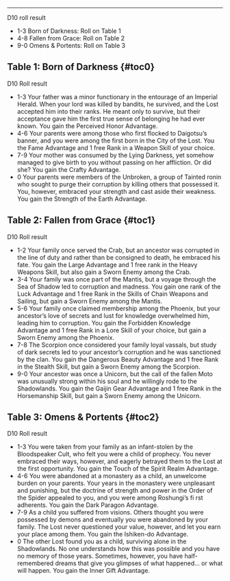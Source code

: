 ---
D10 roll result

- 1-3 Born of Darkness: Roll on Table 1
- 4-8 Fallen from Grace: Roll on Table 2
- 9-0 Omens &amp; Portents: Roll on Table 3

## <span>Table 1: Born of Darkness</span> {#toc0}

D10 Roll result

- 1-3 Your father was a minor functionary in the entourage of an Imperial Herald. When your lord was killed by bandits, he survived, and the Lost accepted him into their ranks. He meant only to survive, but their acceptance gave him the first true sense of belonging he had ever known. You gain the Perceived Honor Advantage.
- 4-6 Your parents were among those who first flocked to Daigotsu’s banner, and you were among the first born in the City of the Lost. You the Fame Advantage and 1 free Rank in a Weapon Skill of your choice.
- 7-9 Your mother was consumed by the Lying Darkness, yet somehow managed to give birth to you without passing on her affliction. Or did she? You gain the Crafty Advantage.
- 0 Your parents were members of the Unbroken, a group of Tainted ronin who sought to purge their corruption by killing others that possessed it. You, however, embraced your strength and cast aside their weakness. You gain the Strength of the Earth Advantage.

## <span>Table 2: Fallen from Grace</span> {#toc1}

D10 Roll result

- 1-2 Your family once served the Crab, but an ancestor was corrupted in the line of duty and rather than be consigned to death, he embraced his fate. You gain the Large Advantage and 1 free rank in the Heavy Weapons Skill, but also gain a Sworn Enemy among the Crab.
- 3-4 Your family was once part of the Mantis, but a voyage through the Sea of Shadow led to corruption and madness. You gain one rank of the Luck Advantage and 1 free Rank in the Skills of Chain Weapons and Sailing, but gain a Sworn Enemy among the Mantis.
- 5-6 Your family once claimed membership among the Phoenix, but your ancestor’s love of secrets and lust for knowledge overwhelmed him, leading him to corruption. You gain the Forbidden Knowledge Advantage and 1 free Rank in a Lore Skill of your choice, but gain a Sworn Enemy among the Phoenix.
- 7-8 The Scorpion once considered your family loyal vassals, but study of dark secrets led to your ancestor’s corruption and he was sanctioned by the clan. You gain the Dangerous Beauty Advantage and 1 free Rank in the Stealth Skill, but gain a Sworn Enemy among the Scorpion.
- 9-0 Your ancestor was once a Unicorn, but the call of the fallen Moto was unusually strong within his soul and he willingly rode to the Shadowlands. You gain the Gaijin Gear Advantage and 1 free Rank in the Horsemanship Skill, but gain a Sworn Enemy among the Unicorn.

## <span>Table 3: Omens &amp; Portents</span> {#toc2}

D10 Roll result

- 1-3 You were taken from your family as an infant-stolen by the Bloodspeaker Cult, who felt you were a child of prophecy. You never embraced their ways, however, and eagerly betrayed them to the Lost at the first opportunity. You gain the Touch of the Spirit Realm Advantage.
- 4-6 You were abandoned at a monastery as a child, an unwelcome burden on your parents. Your years in the monastery were unpleasant and punishing, but the doctrine of strength and power in the Order of the Spider appealed to you, and you were among Roshungi’s fi rst adherents. You gain the Dark Paragon Advantage.
- 7-9 As a child you suffered from visions. Others thought you were possessed by demons and eventually you were abandoned by your family. The Lost never questioned your value, however, and let you earn your place among them. You gain the Ishiken-do Advantage.
- 0 The other Lost found you as a child, surviving alone in the Shadowlands. No one understands how this was possible and you have no memory of those years. Sometimes, however, you have half-remembered dreams that give you glimpses of what happened&#8230; or what will happen. You gain the Inner Gift Advantage.

